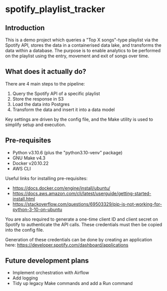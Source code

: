 # spotify_playlist_tracker

## Introduction
This is a demo project which queries a "Top X songs"-type playlist via the Spotify API, stores the data in a containerised data lake, and transforms the data within a database. The purpose is to enable analytics to be performed on the playlist using the entry, movement and exit of songs over time.


## What does it actually do?
There are 4 main steps to the pipeline:
1. Query the Spotify API of a specific playlist
2. Store the response in S3
3. Load the data into Postgres
4. Transform the data and insert it into a data model

Key settings are driven by the config file, and the Make utility is used to simplify setup and execution.


## Pre-requisites
- Python v3.10.6 (plus the "python3.10-venv" package)
- GNU Make v4.3
- Docker v20.10.22
- AWS CLI

Useful links for installing pre-requisites:
- https://docs.docker.com/engine/install/ubuntu/
- https://docs.aws.amazon.com/cli/latest/userguide/getting-started-install.html
- https://stackoverflow.com/questions/69503329/pip-is-not-working-for-python-3-10-on-ubuntu

You are also required to generate a one-time client ID and client secret on Spotify to authenticate the API calls. These credentials must then be copied into the config file.

Generation of these credentials can be done by creating an application here:
https://developer.spotify.com/dashboard/applications


## Future development plans
- Implement orchestration with Airflow
- Add logging
- Tidy up legacy Make commands and add a Run command

